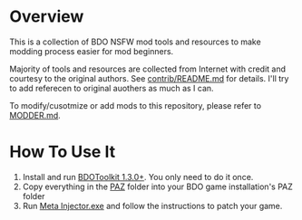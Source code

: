 # Overview

This is a collection of BDO NSFW mod tools and resources to make modding process easier for mod beginners.

Majority of tools and resources are collected from Internet with credit and courtesy to the original authors. See [contrib/README.md](contrib/README.md) for details. I'll try to add referecen to original auothers as much as I can.

To modify/cusotmize or add mods to this repository, please refer to [MODDER.md](MODDER.md).

# How To Use It

1. Install and run [BDOToolkit 1.3.0+](https://www.undertow.club/downloads/bdo-toolkit.4365/). You only need to do it once.
2. Copy everything in the [PAZ](PAZ) folder into your BDO game installation's PAZ folder
3. Run [Meta Injector.exe](PAZ/Meta%20Injector.exe) and follow the instructions to patch your game.

